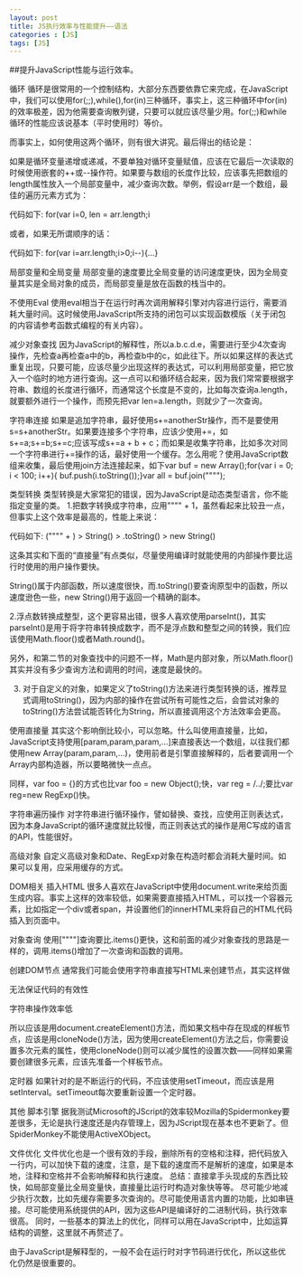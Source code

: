 ```yaml
---
layout: post
title: JS执行效率与性能提升——语法
categories : [JS]
tags: [JS]
---
```

##提升JavaScript性能与运行效率。

循环 循环是很常用的一个控制结构，大部分东西要依靠它来完成，在JavaScript中，我们可以使用for(;;),while(),for(in)三种循环，事实上，这三种循环中for(in)的效率极差，因为他需要查询散列键，只要可以就应该尽量少用。for(;;)和while循环的性能应该说基本（平时使用时）等价。

而事实上，如何使用这两个循环，则有很大讲究。最后得出的结论是：

如果是循环变量递增或递减，不要单独对循环变量赋值，应该在它最后一次读取的时候使用嵌套的++或--操作符。如果要与数组的长度作比较，应该事先把数组的length属性放入一个局部变量中，减少查询次数。举例，假设arr是一个数组，最佳的遍历元素方式为：

 代码如下:   for(var i=0, len = arr.length;i

或者，如果无所谓顺序的话：

 代码如下:   for(var i=arr.length;i>0;i--){...}

局部变量和全局变量 局部变量的速度要比全局变量的访问速度更快，因为全局变量其实是全局对象的成员，而局部变量是放在函数的栈当中的。

不使用Eval 使用eval相当于在运行时再次调用解释引擎对内容进行运行，需要消耗大量时间。这时候使用JavaScript所支持的闭包可以实现函数模版（关于闭包的内容请参考函数式编程的有关内容）。

减少对象查找 因为JavaScript的解释性，所以a.b.c.d.e，需要进行至少4次查询操作，先检查a再检查a中的b，再检查b中的c，如此往下。所以如果这样的表达式重复出现，只要可能，应该尽量少出现这样的表达式，可以利用局部变量，把它放入一个临时的地方进行查询。这一点可以和循环结合起来，因为我们常常要根据字符串、数组的长度进行循环，而通常这个长度是不变的，比如每次查询a.length，就要额外进行一个操作，而预先把var len=a.length，则就少了一次查询。

字符串连接 如果是追加字符串，最好使用s+=anotherStr操作，而不是要使用s=s+anotherStr。如果要连接多个字符串，应该少使用+=，如 s+=a;s+=b;s+=c;应该写成s+=a + b + c；而如果是收集字符串，比如多次对同一个字符串进行+=操作的话，最好使用一个缓存。怎么用呢？使用JavaScript数组来收集，最后使用join方法连接起来，如下var buf = new Array();for(var i = 0; i < 100; i++){ buf.push(i.toString());}var all = buf.join("""");

类型转换 类型转换是大家常犯的错误，因为JavaScript是动态类型语言，你不能指定变量的类。
1.把数字转换成字符串，应用"""" + 1，虽然看起来比较丑一点，但事实上这个效率是最高的，性能上来说：

 代码如下:   ("""" + ) > String() > .toString() > new String()

这条其实和下面的“直接量”有点类似，尽量使用编译时就能使用的内部操作要比运行时使用的用户操作要快。

String()属于内部函数，所以速度很快，而.toString()要查询原型中的函数，所以速度逊色一些，new String()用于返回一个精确的副本。

2.浮点数转换成整型，这个更容易出错，很多人喜欢使用parseInt()，其实parseInt()是用于将字符串转换成数字，而不是浮点数和整型之间的转换，我们应该使用Math.floor()或者Math.round()。

另外，和第二节的对象查找中的问题不一样，Math是内部对象，所以Math.floor()其实并没有多少查询方法和调用的时间，速度是最快的。

3. 对于自定义的对象，如果定义了toString()方法来进行类型转换的话，推荐显式调用toString()，因为内部的操作在尝试所有可能性之后，会尝试对象的toString()方法尝试能否转化为String，所以直接调用这个方法效率会更高。

使用直接量 其实这个影响倒比较小，可以忽略。什么叫使用直接量，比如，JavaScript支持使用[param,param,param,...]来直接表达一个数组，以往我们都使用new Array(param,param,...)，使用前者是引擎直接解释的，后者要调用一个Array内部构造器，所以要略微快一点点。

同样，var foo = {}的方式也比var foo = new Object();快，var reg = /../;要比var reg=new RegExp()快。

字符串遍历操作 对字符串进行循环操作，譬如替换、查找，应使用正则表达式，因为本身JavaScript的循环速度就比较慢，而正则表达式的操作是用C写成的语言的API，性能很好。

高级对象 自定义高级对象和Date、RegExp对象在构造时都会消耗大量时间。如果可以复用，应采用缓存的方式。

DOM相关 插入HTML 很多人喜欢在JavaScript中使用document.write来给页面生成内容。事实上这样的效率较低，如果需要直接插入HTML，可以找一个容器元素，比如指定一个div或者span，并设置他们的innerHTML来将自己的HTML代码插入到页面中。

对象查询 使用[""""]查询要比.items()更快，这和前面的减少对象查找的思路是一样的，调用.items()增加了一次查询和函数的调用。

创建DOM节点 通常我们可能会使用字符串直接写HTML来创建节点，其实这样做

无法保证代码的有效性

字符串操作效率低

所以应该是用document.createElement()方法，而如果文档中存在现成的样板节点，应该是用cloneNode()方法，因为使用createElement()方法之后，你需要设置多次元素的属性，使用cloneNode()则可以减少属性的设置次数――同样如果需要创建很多元素，应该先准备一个样板节点。

定时器 如果针对的是不断运行的代码，不应该使用setTimeout，而应该是用setInterval。setTimeout每次要重新设置一个定时器。

其他 脚本引擎 据我测试Microsoft的JScript的效率较Mozilla的Spidermonkey要差很多，无论是执行速度还是内存管理上，因为JScript现在基本也不更新了。但SpiderMonkey不能使用ActiveXObject。

文件优化 文件优化也是一个很有效的手段，删除所有的空格和注释，把代码放入一行内，可以加快下载的速度，注意，是下载的速度而不是解析的速度，如果是本地，注释和空格并不会影响解释和执行速度。 总结：直接拿手头现成的东西比较快，如局部变量比全局变量快，直接量比运行时构造对象快等等。 尽可能少地减少执行次数，比如先缓存需要多次查询的。尽可能使用语言内置的功能，比如串链接。尽可能使用系统提供的API，因为这些API是编译好的二进制代码，执行效率很高。 同时，一些基本的算法上的优化，同样可以用在JavaScript中，比如运算结构的调整，这里就不再赘述了。

由于JavaScript是解释型的，一般不会在运行时对字节码进行优化，所以这些优化仍然是很重要的。

